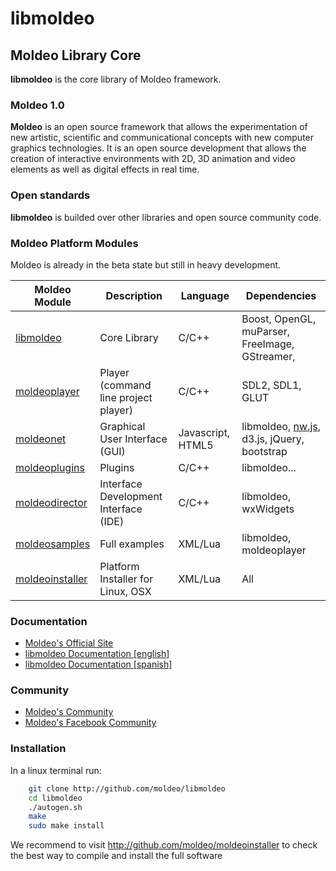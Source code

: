 # libmoldeo
## Moldeo Library Core

**libmoldeo** is the core library of Moldeo framework.

### Moldeo 1.0

**Moldeo** is an open source framework that allows the experimentation of new
artistic, scientific and communicational concepts with new computer graphics
technologies. It is an open source development that allows the creation of
interactive environments with 2D, 3D animation and video elements as well as
digital effects in real time.

### Open standards

**libmoldeo** is builded over other libraries and open source community code.

### Moldeo Platform Modules

Moldeo is already in the beta state but still in heavy development.

Moldeo Module | Description | Language | Dependencies
------------- | ----------- | -------- | ---------
[libmoldeo](http://github.com/moldeo/libmoldeo) | Core Library | C/C++ | Boost, OpenGL, muParser, FreeImage, GStreamer, 
[moldeoplayer](http://github.com/moldeo/moldeoplayer) | Player (command line project player) | C/C++ | SDL2, SDL1, GLUT
[moldeonet](http://github.com/moldeo/moldeonet) | Graphical User Interface (GUI) | Javascript, HTML5 | libmoldeo, [nw.js](https://github.com/nwjs/nw.js/), d3.js, jQuery, bootstrap
[moldeoplugins](http://github.com/moldeo/moldeoplugins) | Plugins | C/C++ | libmoldeo...
[moldeodirector](http://github.com/moldeo/moldeodirector) | Interface Development Interface (IDE) | C/C++ | libmoldeo, wxWidgets
[moldeosamples](http://github.com/moldeo/moldeosamples) | Full examples | XML/Lua | libmoldeo, moldeoplayer
[moldeoinstaller](http://github.com/moldeo/moldeoinstaller) | Platform Installer for Linux, OSX | XML/Lua | All

### Documentation

* [Moldeo's Official Site](http://www.moldeo.org)
* [libmoldeo Documentation [english]](http://www.moldeo.org/documentation/libmoldeo/doc/en/html/index.html)
* [libmoldeo Documentation [spanish]](http://www.moldeo.org/documentation/libmoldeo/doc/es/html/index.html)

### Community

* [Moldeo's Community](http://www.moldeo.org/community)
* [Moldeo's Facebook Community](http://www.facebook.com/comunidadmoldeo)


### Installation

In a linux terminal run:
```bash
    git clone http://github.com/moldeo/libmoldeo
    cd libmoldeo
    ./autogen.sh
    make
    sudo make install
```

We recommend to visit http://github.com/moldeo/moldeoinstaller to check the best way to compile and install the full software

